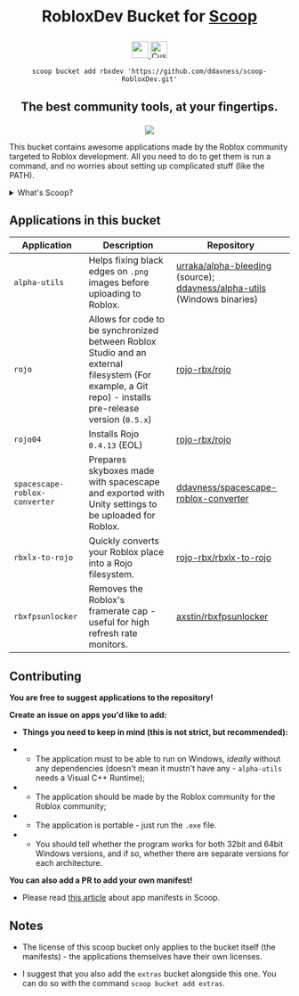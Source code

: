 <h1><p align = center>RobloxDev Bucket for <a href="https://scoop.sh">Scoop</a></p></h1>

<p align = center>
    <a href="https://ci.appveyor.com/project/ddavness/scoop-robloxdev">
        <img src="https://ci.appveyor.com/api/projects/status/29tx04xjufocxi1g?svg=true" height=30>
    </a>
    <a>
        <img alt="Custom badge" src="https://img.shields.io/endpoint?url=https%3A%2F%2Fraw.githubusercontent.com%2Fddavness%2Fscoop-RobloxDev%2Fmaster%2F.appcountbadge.json" height=30>
    </a>
</p>

<p align = center><code>scoop bucket add rbxdev 'https://github.com/ddavness/scoop-RobloxDev.git'</code></p>

<h2><p align = center>The best community tools, at your fingertips.</p></h2>

<p align = center><img src="https://i.imgur.com/iGVnKIk.png"></p>

This bucket contains awesome applications made by the Roblox community targeted to Roblox development. All you need to do to get them is run a command, and no worries about setting up complicated stuff (like the PATH).

<details>
<summary>What's Scoop?</summary>

If you ever used Linux, Scoop will be familiar to you. Scoop is a CLI installer for Windows - and it can be used just like your local package manager: `apt/dpkg`, `dnf/yum`, `pacman`, etc.

It makes installing applications a whole level of degree easier. Instead of having to go through multiple installers, all you need to do is a couple commands.

Read more at https://scoop.sh

</details>

## Applications in this bucket

| Application | Description | Repository |
| ----------- | ----------- | ---------- |
| `alpha-utils` | Helps fixing black edges on `.png` images before uploading to Roblox. | [urraka/alpha-bleeding](https://github.com/urraka/alpha-bleeding) (source); [ddavness/alpha-utils](https://github.com/urraka/alpha-utils) (Windows binaries)
| `rojo` | Allows for code to be synchronized between Roblox Studio and an external filesystem (For example, a Git repo) - installs pre-release version (`0.5.x`) | [rojo-rbx/rojo](https://github.com/rojo-rbx/rojo) |
| `rojo04` | Installs Rojo `0.4.13` (EOL) | [rojo-rbx/rojo](https://github.com/rojo-rbx/rojo) |
| `spacescape-roblox-converter` | Prepares skyboxes made with spacescape and exported with Unity settings to be uploaded for Roblox. | [ddavness/spacescape-roblox-converter](https://github.com/ddavness/spacescape-roblox-converter) |
| `rbxlx-to-rojo` | Quickly converts your Roblox place into a Rojo filesystem. | [rojo-rbx/rbxlx-to-rojo](https://github.com/rojo-rbx/rbxlx-to-rojo) |
| `rbxfpsunlocker` | Removes the Roblox's framerate cap - useful for high refresh rate monitors. | [axstin/rbxfpsunlocker](https://github.com/axstin/rbxfpsunlocker) |

## Contributing

**You are free to suggest applications to the repository!**

**Create an issue on apps you'd like to add:**

- **Things you need to keep in mind (this is not strict, but recommended):**

- - The application must to be able to run on Windows, *ideally* without any dependencies (doesn't mean it mustn't have any - `alpha-utils` needs a Visual C++ Runtime);

- - The application should be made by the Roblox community for the Roblox community;

- - The application is portable - just run the `.exe` file.

- - You should tell whether the program works for both 32bit and 64bit Windows versions, and if so, whether there are separate versions for each architecture.

**You can also add a PR to add your own manifest!**

- Please read [this article](https://github.com/lukesampson/scoop/wiki/App-Manifests) about app manifests in Scoop.

## Notes

- The license of this scoop bucket only applies to the bucket itself (the manifests) - the applications themselves have their own licenses.

- I suggest that you also add the `extras` bucket alongside this one. You can do so with the command `scoop bucket add extras`.
